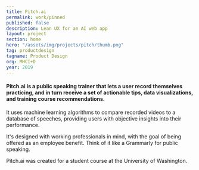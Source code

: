 ```yaml
---
title: Pitch.ai
permalink: work/pinned
published: false
description: Lean UX for an AI web app
layout: project
section: home
hero: "/assets/img/projects/pitch/thumb.png"
tag: productdesign
tagname: Product Design
org: MHCI+D
year: 2019
---
```


#### Pitch.ai is a public speaking trainer that lets a user record themselves practicing, and in turn receive a set of actionable tips, data visualizations, and training course recommendations.

It uses machine learning algorithms to compare recorded videos to a database of speeches, providing users with objective insights into their performance.

It's designed with working professionals in mind, with the goal of being offered as an employee benefit. Think of it like a Grammarly for public speaking.

Pitch.ai was created for a student course at the University of Washington.
